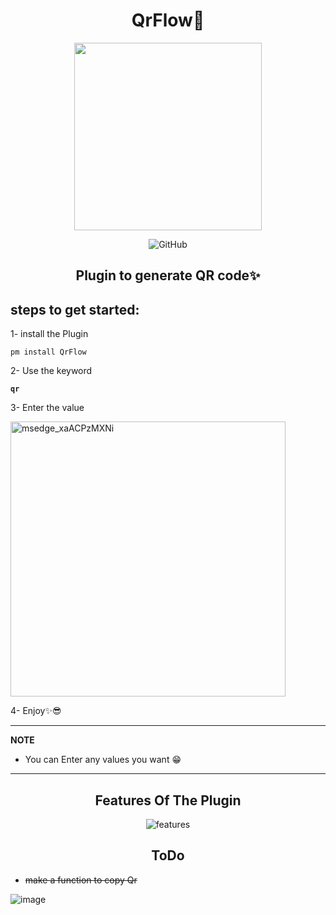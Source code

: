 <p align="center">
  <h1 align="center">QrFlow🔗 </h1>
 <p align="center"> <img src="https://github.com/asmpro7/QrFlow/assets/114514662/c6410384-f197-48c7-a1a2-93cce3df4e2e" data-canonical-src="https://github.com/asmpro7/QrFlow/assets/114514662/0b3c4fed-304d-4b81-9363-ee0ccdb195d3" width="300" height="300" /><p>

 <p align="center"> <img src="https://img.shields.io/github/license/asmpro7/QrFlow" alt="GitHub"></p>
<h2 align="center" id="QrFlow">Plugin to generate QR code✨</h2>
</p>
<h2 id="steps-to-get-started-">steps to get started:</h2>
<p>1- install the Plugin</p>
<pre><code class="lang-bash">pm <span class="hljs-keyword">install</span> QrFlow
</code></pre>  
<p>2- Use the keyword <strong><pre><code class="lang-bash">qr</code></pre></strong></p>
<p>3- Enter the value</p>
<img width="440" alt="msedge_xaACPzMXNi" src="https://github.com/asmpro7/QrFlow/assets/114514662/d1f515aa-78e6-438e-b7f0-8d3a3e059043">

<p>4- Enjoy✨😎</p>

<hr>  
<p><strong>NOTE</strong></p>
<ul>
<li> You can Enter any values you want 😁</li>
</ul>
<hr>  

<p align="center">
<h2 align="center" id="features-of-the-script">Features Of The Plugin</h2>
</p>
<p align="center"><img src="https://github.com/asmpro7/QrFlow/assets/114514662/67600d11-a476-46e8-a98a-73a927bd76b9" alt="features"></p>
<h2 align="center" id="ToDo">ToDo</h2>
<ul>
<li><strike>make a function to copy Qr</strike></li>
</ul>
<p><img src="https://github.com/asmpro7/AudFlow/assets/114514662/d102386e-0852-4925-b02a-cd5d07ff0e4e" alt="image"></p>